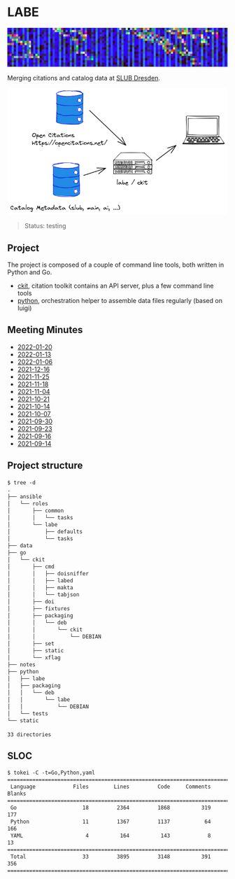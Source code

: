 # LABE

![](static/canvas.png)

Merging citations and catalog data at [SLUB Dresden](https://www.slub-dresden.de/).

![](static/Overview.png)

> Status: testing

## Project

The project is composed of a couple of command line tools, both written in
Python and Go.

* [ckit](go/ckit), citation toolkit contains an API server, plus a few command line tools
* [python](python), orchestration helper to assemble data files regularly (based on luigi)

## Meeting Minutes

* [2022-01-20](notes/2022_01_20_meeting_minutes.md)
* [2022-01-13](notes/2022_01_13_meeting_minutes.md)
* [2022-01-06](notes/2022_01_06_meeting_minutes.md)
* [2021-12-16](notes/2021_12_16_meeting_minutes.md)
* [2021-11-25](notes/2021_11_25_meeting_minutes.md)
* [2021-11-18](notes/2021_11_18_meeting_minutes.md)
* [2021-11-04](notes/2021_11_04_meeting_minutes.md)
* [2021-10-21](notes/2021_10_21_meeting_minutes.md)
* [2021-10-14](notes/2021_10_14_meeting_minutes.md)
* [2021-10-07](notes/2021_10_07_meeting_minutes.md)
* [2021-09-30](notes/2021_09_30_meeting_minutes.md)
* [2021-09-23](notes/2021_09_23_meeting_minutes.md)
* [2021-09-16](notes/2021_09_16_meeting_minutes.md)
* [2021-09-14](notes/2021_09_14_meeting_minutes.md)

## Project structure

```shell
$ tree -d
.
├── ansible
│   └── roles
│       ├── common
│       │   └── tasks
│       └── labe
│           ├── defaults
│           └── tasks
├── data
├── go
│   └── ckit
│       ├── cmd
│       │   ├── doisniffer
│       │   ├── labed
│       │   ├── makta
│       │   └── tabjson
│       ├── doi
│       ├── fixtures
│       ├── packaging
│       │   └── deb
│       │       └── ckit
│       │           └── DEBIAN
│       ├── set
│       ├── static
│       └── xflag
├── notes
├── python
│   ├── labe
│   ├── packaging
│   │   └── deb
│   │       └── labe
│   │           └── DEBIAN
│   └── tests
└── static

33 directories
```

## SLOC

```
$ tokei -C -t=Go,Python,yaml
===============================================================================
 Language            Files        Lines         Code     Comments       Blanks
===============================================================================
 Go                     18         2364         1868          319          177
 Python                 11         1367         1137           64          166
 YAML                    4          164          143            8           13
===============================================================================
 Total                  33         3895         3148          391          356
===============================================================================
```

